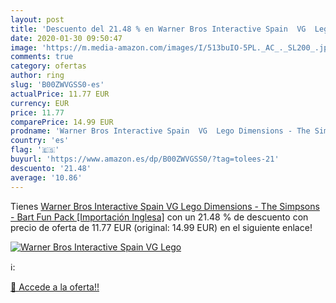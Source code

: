 ```yaml
---
layout: post
title: 'Descuento del 21.48 % en Warner Bros Interactive Spain  VG  Lego '
date: 2020-01-30 09:50:47
image: 'https://m.media-amazon.com/images/I/513buIO-5PL._AC_._SL200_.jpg'
comments: true
category: ofertas
author: ring
slug: 'B00ZWVGSS0-es'
actualPrice: 11.77 EUR
currency: EUR
price: 11.77
comparePrice: 14.99 EUR
prodname: 'Warner Bros Interactive Spain  VG  Lego Dimensions - The Simpsons - Bart Fun Pack [Importación Inglesa]'
country: 'es'
flag: '🇪🇸'
buyurl: 'https://www.amazon.es/dp/B00ZWVGSS0/?tag=tolees-21'
descuento: '21.48'
average: '10.86'
---
```


Tienes [Warner Bros Interactive Spain  VG  Lego Dimensions - The Simpsons - Bart Fun Pack [Importación Inglesa]](https://www.amazon.es/dp/B00ZWVGSS0/?tag=tolees-21) con un 21.48 % de descuento con precio de oferta de 11.77 EUR (original: 14.99 EUR) en el siguiente enlace!

[![Warner Bros Interactive Spain  VG  Lego ](https://m.media-amazon.com/images/I/513buIO-5PL._AC_._SL200_.jpg)](https://www.amazon.es/dp/B00ZWVGSS0/?tag=tolees-21)

ℹ️:


[🛒 Accede a la oferta!!](https://www.amazon.es/dp/B00ZWVGSS0/?tag=tolees-21)
